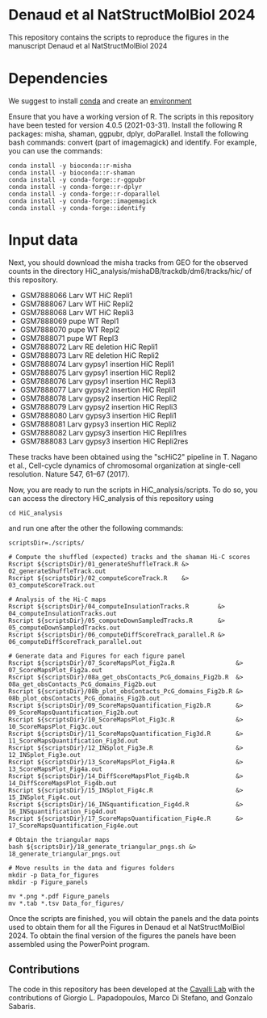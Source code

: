 # Denaud et al NatStructMolBiol 2024
This repository contains the scripts to reproduce the figures in the manuscript Denaud et al NatStructMolBiol 2024

# Dependencies #
We suggest to install [conda](https://conda.io/projects/conda/en/latest/user-guide/getting-started.html) and create an [environment](https://conda.io/projects/conda/en/latest/user-guide/tasks/manage-environments.html)

Ensure that you have a working version of R. The scripts in this repository have been tested for version 4.0.5 (2021-03-31).
Install the following R packages: misha, shaman, ggpubr, dplyr, doParallel.
Install the following bash commands: convert (part of imagemagick) and identify.
For example, you can use the commands:
```
conda install -y bioconda::r-misha
conda install -y bioconda::r-shaman
conda install -y conda-forge::r-ggpubr
conda install -y conda-forge::r-dplyr
conda install -y conda-forge::r-doparallel
conda install -y conda-forge::imagemagick
conda install -y conda-forge::identify
```

# Input data #
Next, you should download the misha tracks from GEO for the observed counts in the directory HiC_analysis/mishaDB/trackdb/dm6/tracks/hic/ of this repository.
- GSM7888066	Larv WT HiC Repli1
- GSM7888067	Larv WT HiC Repli2
- GSM7888068	Larv WT HiC Repli3
- GSM7888069	pupe WT Repl1
- GSM7888070	pupe WT Repl2
- GSM7888071	pupe WT Repl3
- GSM7888072	Larv RE deletion HiC Repli1
- GSM7888073	Larv RE deletion HiC Repli2
- GSM7888074	Larv gypsy1 insertion HiC Repli1
- GSM7888075	Larv gypsy1 insertion HiC Repli2
- GSM7888076	Larv gypsy1 insertion HiC Repli3
- GSM7888077	Larv gypsy2 insertion HiC Repli1
- GSM7888078	Larv gypsy2 insertion HiC Repli2
- GSM7888079	Larv gypsy2 insertion HiC Repli3
- GSM7888080	Larv gypsy3 insertion HiC Repli1
- GSM7888081	Larv gypsy3 insertion HiC Repli2
- GSM7888082	Larv gypsy3 insertion HiC Repli1res
- GSM7888083	Larv gypsy3 insertion HiC Repli2res

These tracks have been obtained using the "scHiC2" pipeline in T. Nagano et al., Cell-cycle dynamics of chromosomal organization at single-cell resolution. Nature 547, 61–67 (2017).

Now, you are ready to run the scripts in HiC_analysis/scripts. To do so, you can access the directory HiC_analysis of this repository using
```
cd HiC_analysis
```
and run one after the other the following commands:
```
scriptsDir=./scripts/

# Compute the shuffled (expected) tracks and the shaman Hi-C scores
Rscript ${scriptsDir}/01_generateShuffleTrack.R &> 02_generateShuffleTrack.out
Rscript ${scriptsDir}/02_computeScoreTrack.R    &> 03_computeScoreTrack.out

# Analysis of the Hi-C maps
Rscript ${scriptsDir}/04_computeInsulationTracks.R        &> 04_computeInsulationTracks.out
Rscript ${scriptsDir}/05_computeDownSampledTracks.R       &> 05_computeDownSampledTracks.out
Rscript ${scriptsDir}/06_computeDiffScoreTrack_parallel.R &> 06_computeDiffScoreTrack_parallel.out

# Generate data and Figures for each figure panel
Rscript ${scriptsDir}/07_ScoreMapsPlot_Fig2a.R                 &> 07_ScoreMapsPlot_Fig2a.out                   
Rscript ${scriptsDir}/08a_get_obsContacts_PcG_domains_Fig2b.R  &> 08a_get_obsContacts_PcG_domains_Fig2b.out   
Rscript ${scriptsDir}/08b_plot_obsContacts_PcG_domains_Fig2b.R &> 08b_plot_obsContacts_PcG_domains_Fig2b.out  
Rscript ${scriptsDir}/09_ScoreMapsQuantification_Fig2b.R       &> 09_ScoreMapsQuantification_Fig2b.out         
Rscript ${scriptsDir}/10_ScoreMapsPlot_Fig3c.R                 &> 10_ScoreMapsPlot_Fig3c.out
Rscript ${scriptsDir}/11_ScoreMapsQuantification_Fig3d.R       &> 11_ScoreMapsQuantification_Fig3d.out
Rscript ${scriptsDir}/12_INSplot_Fig3e.R                       &> 12_INSplot_Fig3e.out
Rscript ${scriptsDir}/13_ScoreMapsPlot_Fig4a.R                 &> 13_ScoreMapsPlot_Fig4a.out
Rscript ${scriptsDir}/14_DiffScoreMapsPlot_Fig4b.R             &> 14_DiffScoreMapsPlot_Fig4b.out
Rscript ${scriptsDir}/15_INSplot_Fig4c.R                       &> 15_INSplot_Fig4c.out
Rscript ${scriptsDir}/16_INSquantification_Fig4d.R             &> 16_INSquantification_Fig4d.out
Rscript ${scriptsDir}/17_ScoreMapsQuantification_Fig4e.R       &> 17_ScoreMapsQuantification_Fig4e.out

# Obtain the triangular maps
bash ${scriptsDir}/18_generate_triangular_pngs.sh &> 18_generate_triangular_pngs.out

# Move results in the data and figures folders
mkdir -p Data_for_figures
mkdir -p Figure_panels

mv *.png *.pdf Figure_panels
mv *.tab *.tsv Data_for_figures/
```

Once the scripts are finished, you will obtain the panels and the data points used to obtain them for all the Figures in Denaud et al NatStructMolBiol 2024.
To obtain the final version of the figures the panels have been assembled using the PowerPoint program.

## Contributions ##
The code in this repository has been developed at the [Cavalli Lab](https://www.igh.cnrs.fr/en/research/departments/genome-dynamics/chromatin-and-cell-biology) with the contributions of Giorgio L. Papadopoulos, Marco Di Stefano, and Gonzalo Sabaris.
